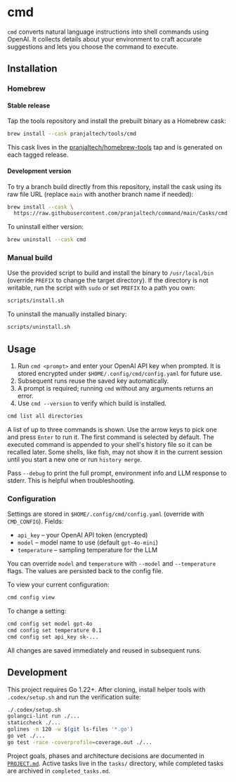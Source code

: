# cmd

`cmd` converts natural language instructions into shell commands using OpenAI. It collects details about your environment to craft accurate suggestions and lets you choose the command to execute.

## Installation

### Homebrew

#### Stable release

Tap the tools repository and install the prebuilt binary as a Homebrew cask:

```bash
brew install --cask pranjaltech/tools/cmd
```

This cask lives in the
[pranjaltech/homebrew-tools](https://github.com/pranjaltech/homebrew-tools) tap
and is generated on each tagged release.

#### Development version

To try a branch build directly from this repository, install the cask using its
raw file URL (replace `main` with another branch name if needed):

```bash
brew install --cask \
  https://raw.githubusercontent.com/pranjaltech/command/main/Casks/cmd.rb
```

To uninstall either version:

```bash
brew uninstall --cask cmd
```

### Manual build

Use the provided script to build and install the binary to `/usr/local/bin`
(override `PREFIX` to change the target directory). If the directory is not
writable, run the script with `sudo` or set `PREFIX` to a path you own:

```bash
scripts/install.sh
```

To uninstall the manually installed binary:

```bash
scripts/uninstall.sh
```

## Usage

1. Run `cmd <prompt>` and enter your OpenAI API key when prompted. It is stored
   encrypted under `$HOME/.config/cmd/config.yaml` for future use.
2. Subsequent runs reuse the saved key automatically.
3. A prompt is required; running `cmd` without any arguments returns an error.
4. Use `cmd --version` to verify which build is installed.

```bash
cmd list all directories
```

A list of up to three commands is shown. Use the arrow keys to pick one and press `Enter` to run it. The first command is selected by default.
The executed command is appended to your shell's history file so it can be recalled later. Some shells, like fish, may not show it in the current session until you start a new one or run `history merge`.

Pass `--debug` to print the full prompt, environment info and LLM response to stderr. This is helpful when troubleshooting.

### Configuration

Settings are stored in `$HOME/.config/cmd/config.yaml` (override with `CMD_CONFIG`).
Fields:

- `api_key` – your OpenAI API token (encrypted)
- `model` – model name to use (default `gpt-4o-mini`)
- `temperature` – sampling temperature for the LLM

You can override `model` and `temperature` with `--model` and `--temperature` flags. The values are persisted back to the config file.

To view your current configuration:

```bash
cmd config view
```

To change a setting:

```bash
cmd config set model gpt-4o
cmd config set temperature 0.1
cmd config set api_key sk-...
```

All changes are saved immediately and reused in subsequent runs.

## Development

This project requires Go 1.22+. After cloning, install helper tools with `.codex/setup.sh` and run the verification suite:

```bash
./.codex/setup.sh
golangci-lint run ./...
staticcheck ./...
golines -m 120 -w $(git ls-files '*.go')
go vet ./...
go test -race -coverprofile=coverage.out ./...
```

Project goals, phases and architecture decisions are documented in [`PROJECT.md`](PROJECT.md). Active tasks live in the `tasks/` directory, while completed tasks are archived in `completed_tasks.md`.
